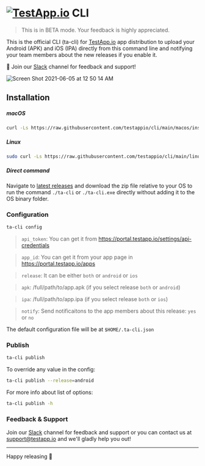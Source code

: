# [<img src="https://assets.testapp.io/logo/blue.svg" alt="TestApp.io"/>](https://testapp.io/) CLI

> This is in BETA mode. Your feedback is highly appreciated.

This is the official CLI (ta-cli) for [TestApp.io](https://testapp.io) app distribution to upload your Android (APK) and iOS (IPA) directly from this command line and notifying your team members about the new releases if you enable it.

🎉 Join our [Slack](https://join.slack.com/t/testappio/shared_invite/zt-pvpoj3l2-epGYwGTaV3~3~0f7udNWoA) channel for feedback and support!


![Screen Shot 2021-06-05 at 12 50 14 AM](https://user-images.githubusercontent.com/3076722/120862504-1f8e7f80-c59a-11eb-93ca-71f677855020.png)

## Installation

##### macOS

```bash
curl -Ls https://raw.githubusercontent.com/testappio/cli/main/macos/install.sh | sh
```

##### Linux

```bash
sudo curl -Ls https://raw.githubusercontent.com/testappio/cli/main/linux/install.sh | sh
```

##### Direct command

Navigate to [latest releases](https://github.com/testappio/cli/releases) and download the zip file relative to your OS to run the command `./ta-cli` or `./ta-cli.exe` directly without adding it to the OS binary folder.

### Configuration

```bash
ta-cli config
```

> `api_token`: You can get it from https://portal.testapp.io/settings/api-credentials

> `app_id`: You can get it from your app page in https://portal.testapp.io/apps

> `release`: It can be either `both` or `android` or `ios`

> `apk`: /full/path/to/app.apk (if you select release `both` or `android`)

> `ipa`: /full/path/to/app.ipa (if you select release `both` or `ios`)

> `notify`: Send notificaitons to the app members about this release: `yes` or `no`

The default configuration file will be at `$HOME/.ta-cli.json`

### Publish

```bash
ta-cli publish
```

To override any value in the config:

```bash
ta-cli publish --release=android
```

For more info about list of options:

```bash
ta-cli publish -h
```

### Feedback & Support

Join our [Slack](https://join.slack.com/t/testappio/shared_invite/zt-pvpoj3l2-epGYwGTaV3~3~0f7udNWoA) channel for feedback and support or you can contact us at support@testapp.io and we'll gladly help you out!

---

Happy releasing 🎉
